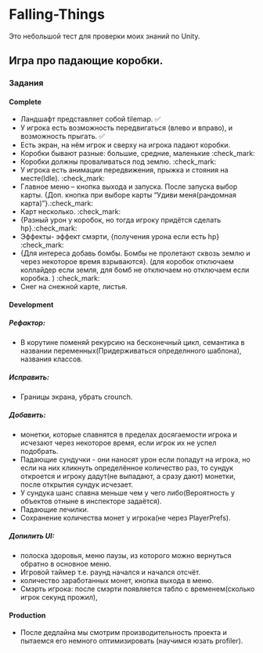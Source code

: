 # Falling-Things
Это небольшой тест для проверки моих знаний по Unity.
## Игра про падающие коробки.
### Задания
#### Complete
* Ландшафт представляет собой tilemap. :white_check_mark:
* У игрока есть возможность передвигаться (влево и вправо), и возможность прыгать. :white_check_mark:
* Есть экран, на нём игрок и сверху на игрока падают коробки. 
* Коробки бывают разные: большие, средние, маленькие  :check_mark:
* Коробки должны проваливаться под землю. :check_mark:
* У игрока есть анимации передвижения, прыжка и стояния на месте(Idle). :check_mark:
* Главное меню – кнопка выхода и запуска. После запуска выбор карты. {Доп. кнопка при выборе карты “Удиви меня(рандомная карта)”}.:check_mark:
* Карт несколько. :check_mark:
* {Разный урон у коробок, но тогда игроку придётся сделать hp}.:check_mark:
* Эффекты- эффект смэрти, {получения урона если есть hp} :check_mark:
* {Для интереса добавь бомбы. Бомбы не пролетают сквозь землю и через некоторое время взрываются}. (для коробок отключаем коллайдер если земля, для бомб не отключаем но отключаем если коробка. ) :check_mark:
* Cнег на снежной карте, листья.
#### Development
##### Рефактор:
* В корутине поменяй рекурсию на бесконечный цикл, семантика в названии переменных(Придерживаться определнного шаблона), названия классов. 
##### Исправить: 
* Границы экрана, убрать crounch.
##### Добавить: 
* монетки, которые спавнятся в пределах досягаемости игрока и исчезают через некоторое время, если игрок их не успел подобрать.
* Падающие сундучки - они наносят урон если попадут на игрока, но если на них кликнуть определённое количество раз, то сундук откроется и игроку дадут(не выпадают, а сразу дают) монетки, после открытия сундук исчезает.
* У сундука шанс спавна меньше чем у чего либо(Вероятность у объектов отныне в инспекторе задаётся).
* Падающие лечилки.
* Сохранение количества монет у игрока(не через PlayerPrefs).
##### Допилить UI:
* полоска здоровья, меню паузы, из которого можно вернуться обратно в основное меню.
* Игровой таймер т.е. раунд начался и начался отсчёт. 
* количество заработанных монет, кнопка выхода в меню. 
* Смэрть игрока: после смэрти появляется табло с временем(сколько игрок секунд прожил),
#### Production
* После дедлайна мы смотрим производительность проекта и пытаемся его немного оптимизировать (научимся юзать profiler).